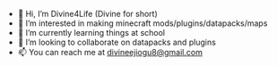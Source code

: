 - 👋 Hi, I’m Divine4Life (Divine for short)
- 👀 I’m interested in making minecraft mods/plugins/datapacks/maps
- 🌱 I’m currently learning things at school
- 💞️ I’m looking to collaborate on datapacks and plugins
- 📫 You can reach me at divineejiogu8@gmail.com
